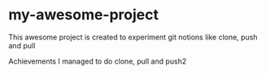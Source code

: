 # my-awesome-project
This awesome project is created to experiment git notions like clone, push and pull

Achievements
I managed to do clone, pull and push2
